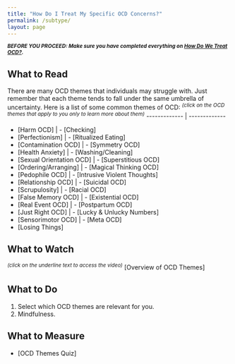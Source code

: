 ```yaml
---
title: "How Do I Treat My Specific OCD Concerns?"
permalink: /subtype/
layout: page
---
```

<sup>***BEFORE YOU PROCEED: Make sure you have completed everything on [How Do We Treat OCD?](https://nader938.github.io/treatment).***</sup>

## What to Read
There are many OCD themes that individuals may struggle with. Just remember that each theme tends to fall under the same umbrella of uncertainty.
Here is a list of some common themes of OCD:
<sup>*(click on the OCD themes that apply to you only to learn more about them)*</sup>
------------- | -------------
- [Harm OCD]  | - [Checking]
- [Perfectionism]  | - [Ritualized Eating]
- [Contamination OCD] | - [Symmetry OCD]
- [Health Anxiety] | - [Washing/Cleaning]
- [Sexual Orientation OCD] | - [Superstitious OCD]
- [Ordering/Arranging] | - [Magical Thinking OCD]
- [Pedophile OCD] | - [Intrusive Violent Thoughts]
- [Relationship OCD] | - [Suicidal OCD]
- [Scrupulosity] | - [Racial OCD]
- [False Memory OCD] | - [Existential OCD]
- [Real Event OCD] | - [Postpartum OCD]
- [Just Right OCD] | - [Lucky & Unlucky Numbers]
- [Sensorimotor OCD] | - [Meta OCD]
- [Losing Things]

## What to Watch
<sup>*(click on the underline text to access the video)*</sup>
[Overview of OCD Themes]

## What to Do
1. Select which OCD themes are relevant for you.
2. Mindfulness.

## What to Measure
- [OCD Themes Quiz]
